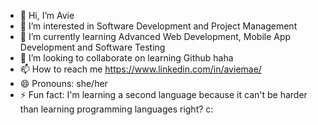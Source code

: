 - 👋 Hi, I’m Avie
- 👀 I’m interested in Software Development and Project Management
- 🌱 I’m currently learning Advanced Web Development, Mobile App Development and Software Testing
- 💞️ I’m looking to collaborate on learning Github haha
- 📫 How to reach me https://www.linkedin.com/in/aviemae/
- 😄 Pronouns: she/her
- ⚡ Fun fact: I'm learning a second language because it can't be harder than learning programming languages right? c:

<!---
savoury-flavery/savoury-flavery is a ✨ special ✨ repository because its `README.md` (this file) appears on your GitHub profile.
You can click the Preview link to take a look at your changes.
--->
